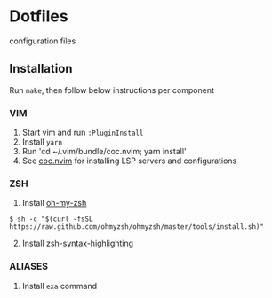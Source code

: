# Dotfiles
configuration files

## Installation
Run `make`, then follow below instructions per component

### VIM
1. Start vim and run `:PluginInstall`
2. Install `yarn`
3. Run 'cd ~/.vim/bundle/coc.nvim; yarn install'
4. See [coc.nvim](https://github.com/neoclide/coc.nvim) for installing LSP servers and configurations

### ZSH
1. Install [oh-my-zsh](https://ohmyz.sh)
```
$ sh -c "$(curl -fsSL https://raw.github.com/ohmyzsh/ohmyzsh/master/tools/install.sh)"
```
2. Install [zsh-syntax-highlighting](https://github.com/zsh-users/zsh-syntax-highlighting)

### ALIASES
1. Install `exa` command

